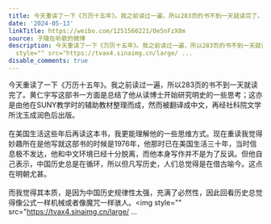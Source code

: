 ```yaml
---
title: 今天重读了一下《万历十五年》。我之前读过一遍，所以283页的书不到一天就读完了。黄仁宇写这部书一方面是总结了他从读博士开始研究明史的一些思考；这亦是由他...
date: '2024-05-13'
linkTitle: https://weibo.com/1251560221/Oe5nFzX8m
source: 子陵在听歌的微博
description: 今天重读了一下《万历十五年》。我之前读过一遍，所以283页的书不到一天就读完了。黄仁宇写这部书一方面是总结了他从读博士开始研究明史的一些思考；这亦是由他在SUNY教学时的辅助教材整理而成，然而被翻译成中文，再经社科院文学所沈玉成润色后出版。<br><br>在美国生活这些年后再读这本书，我更能理解他的一些思维方式。现在重读我觉得妙趣所在是他写就这部书的时候是1976年，他那时已在美国生活三十年，当时信息极不发达，他和中文环境已经十分脱离，而他本身写作并不是为了反讽。但他自己表示，中国历史总是在循环，所以但凡写历史，人们总觉得是在借古喻今。这点在明朝尤甚。<br><br>而我觉得其本质，是因为中国历史规律性太强，充满了必然性，因此回看历史总觉得像公式一样机械或者像魔咒一样骇人。<img
  style="" src="https://tvax4.sinaimg.cn/large/ ...
disable_comments: true
---
```

今天重读了一下《万历十五年》。我之前读过一遍，所以283页的书不到一天就读完了。黄仁宇写这部书一方面是总结了他从读博士开始研究明史的一些思考；这亦是由他在SUNY教学时的辅助教材整理而成，然而被翻译成中文，再经社科院文学所沈玉成润色后出版。<br><br>在美国生活这些年后再读这本书，我更能理解他的一些思维方式。现在重读我觉得妙趣所在是他写就这部书的时候是1976年，他那时已在美国生活三十年，当时信息极不发达，他和中文环境已经十分脱离，而他本身写作并不是为了反讽。但他自己表示，中国历史总是在循环，所以但凡写历史，人们总觉得是在借古喻今。这点在明朝尤甚。<br><br>而我觉得其本质，是因为中国历史规律性太强，充满了必然性，因此回看历史总觉得像公式一样机械或者像魔咒一样骇人。<img style="" src="https://tvax4.sinaimg.cn/large/ ...